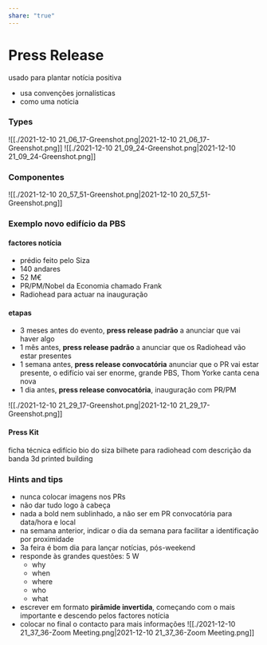 ```yaml
---
share: "true"
---
```



# Press Release

usado para plantar notícia positiva

- usa convenções jornalísticas
- como uma notícia

### Types

![[./2021-12-10 21_06_17-Greenshot.png|2021-12-10 21_06_17-Greenshot.png]]
![[./2021-12-10 21_09_24-Greenshot.png|2021-12-10 21_09_24-Greenshot.png]]

### Componentes

![[./2021-12-10 20_57_51-Greenshot.png|2021-12-10 20_57_51-Greenshot.png]]

### Exemplo novo edifício da PBS

#### factores notícia

- prédio feito pelo Siza
- 140 andares
- 52 M€
- PR/PM/Nobel da Economia chamado Frank
- Radiohead para actuar na inauguração

#### etapas

- 3 meses antes do evento, **press release padrão** a anunciar que vai haver algo
- 1 mês antes, **press release padrão** a anunciar que os Radiohead vão estar presentes
- 1 semana antes, **press release convocatória** anunciar que o PR vai estar presente, o edifício vai ser enorme, grande PBS, Thom Yorke canta cena nova
- 1 dia antes, **press release convocatória**, inauguração com PR/PM

![[./2021-12-10 21_29_17-Greenshot.png|2021-12-10 21_29_17-Greenshot.png]]

#### Press Kit

ficha técnica edifício
bio do siza
bilhete para radiohead com descrição da banda
3d printed building

### Hints and tips

- nunca colocar imagens nos PRs
- não dar tudo logo à cabeça
- nada a bold nem sublinhado, a não ser em PR convocatória para data/hora e local
- na semana anterior, indicar o dia da semana para facilitar a identificação por proximidade
- 3a feira é bom dia para lançar notícias, pós-weekend
- responde às grandes questões: 5 W
	- why
	- when
	- where
	- who
	- what
- escrever em formato **pirâmide invertida**, começando com o mais importante e descendo pelos factores notícia
- colocar no final o contacto para mais informações
	![[./2021-12-10 21_37_36-Zoom Meeting.png|2021-12-10 21_37_36-Zoom Meeting.png]]
